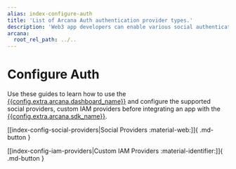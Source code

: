 ```yaml
---
alias: index-configure-auth
title: 'List of Arcana Auth authentication provider types.'
description: 'Web3 app developers can enable various social authentication providers or custom IAM providers to onboard users in the app.'
arcana:
  root_rel_path: ../..
---
```


# Configure Auth

Use these guides to learn how to use the [{{config.extra.arcana.dashboard_name}}]({{page.meta.arcana.root_rel_path}}/concepts/dashboard.md) and configure the supported social providers, custom IAM providers before integrating an app with the [{{config.extra.arcana.sdk_name}}]({{page.meta.arcana.root_rel_path}}/concepts/authsdk.md).

[[index-config-social-providers|Social Providers :material-web:]]{ .md-button }

[[index-config-iam-providers|Custom IAM Providers :material-identifier:]]{ .md-button }

